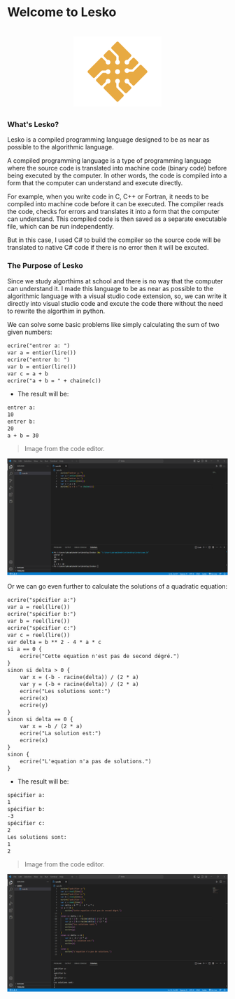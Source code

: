# Welcome to Lesko


<h1 align="center">
  <img src="https://github.com/Mohamed-Akram-Hl/docs/blob/main/assets/Logo.png?raw=true" width="200px"/>
</h1>

### What's Lesko?


Lesko is a compiled programming language designed to be as near as possible to the algorithmic language.

A compiled programming language is a type of programming language where the source code is translated into machine code (binary code) before being executed by the computer. In other words, the code is compiled into a form that the computer can understand and execute directly.


For example, when you write code in C, C++ or Fortran, it needs to be compiled into machine code before it can be executed. The compiler reads the code, checks for errors and translates it into a form that the computer can understand. This compiled code is then saved as a separate executable file, which can be run independently.

But in this case, I used C# to build the compiler so the source code will be translated to native C# code if there is no error then it will be excuted.

### The Purpose of Lesko

Since we study algorthims at school and there is no way that the computer can understand it. I made this language to be as near as possible to the algorithmic language with a visual studio code extension, so, we can write it directly into visual studio code and excute the code there without the need to rewrite the algorthim in python.


We can solve some basic problems like simply calculating the sum of two given numbers:


```
ecrire("entrer a: ")
var a = entier(lire())
ecrire("entrer b: ")
var b = entier(lire())
var c = a + b
ecrire("a + b = " + chaine(c))
```

* The result will be:

```
entrer a: 
10
entrer b:
20
a + b = 30
```

> Image from the code editor.

![sum](https://raw.githubusercontent.com/Mohamed-Akram-Hl/docs/main/assets/Screenshot%202023-02-10%20195930.png)

Or we can go even further to calculate the solutions of a quadratic equation:

```
ecrire("spécifier a:")
var a = reel(lire())
ecrire("spécifier b:")
var b = reel(lire())
ecrire("spécifier c:")
var c = reel(lire())
var delta = b ** 2 - 4 * a * c
si a == 0 {
    ecrire("Cette equation n'est pas de second dégré.")
}
sinon si delta > 0 {
    var x = (-b - racine(delta)) / (2 * a)
    var y = (-b + racine(delta)) / (2 * a)
    ecrire("Les solutions sont:")
    ecrire(x)
    ecrire(y)
}
sinon si delta == 0 {
    var x = -b / (2 * a)
    ecrire("La solution est:")
    ecrire(x)
}
sinon {
    ecrire("L'equation n'a pas de solutions.")
}
```

* The result will be:

```
spécifier a:
1
spécifier b:
-3
spécifier c:
2
Les solutions sont:
1
2
```

> Image from the code editor.


![quad](https://raw.githubusercontent.com/Mohamed-Akram-Hl/docs/main/assets/Screenshot%202023-02-10%20200951.png)
